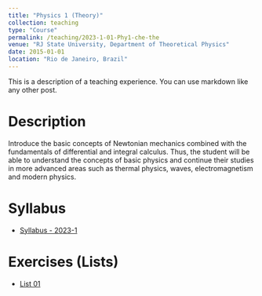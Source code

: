 ```yaml
---
title: "Physics 1 (Theory)"
collection: teaching
type: "Course"
permalink: /teaching/2023-1-01-Phy1-che-the
venue: "RJ State University, Department of Theoretical Physics"
date: 2015-01-01
location: "Rio de Janeiro, Brazil"
---
```


This is a description of a teaching experience. You can use markdown like any other post.

Description
======

Introduce the basic concepts of Newtonian mechanics combined with the fundamentals of differential and integral calculus. Thus, the student will be able to understand the concepts of basic physics and continue their studies in more advanced areas such as thermal physics, waves, electromagnetism and modern physics.

Syllabus
======

* [Syllabus - 2023-1](https://aranharafael.github.io/files/QuiFis1/Syllabus_2023_1.pdf)

Exercises (Lists)
======

* [List 01](https://aranharafael.github.io/files/QuiFis1/Lista1.pdf)

